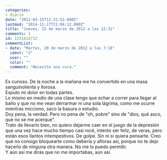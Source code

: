 ```yaml
---
categories:
- diario
date: "2012-03-15T12:31:52.000Z"
lastmod: "2014-11-17T21:06:12.000Z"
title: "Jueves, 15 de marzo de 2012 a las 12:31"
comments: 1
id: 1331814712
commentList:
- date: "Martes, 20 de marzo de 2012 a las 7:18"
  ident: "2"
  user: ""
  color: ""
  comment: "Necesito una cura."
---
```


Es curioso. De la noche a la mañana me he convertido en una masa sanguinolienta y llorosa.  
Esputo mi dolor en todas partes.  
Lo mismo en medio de una clase tengo que echar a correr para llegar al baño y que no me vean derrarmar ni una sola lágrima, como me ocurre mientras micciono, saco la basura o estudio.  
Doy pena, la verdad. Pero no pena de "oh, pobre" sino de "dios, qué asco, que no se me acerque".  
Trato de llevarlo bien, no quiero dejarme caer en el juego de la depresión que una vez hace mucho tiempo casi rocé, intento ser feliz, de veras, pero están esos llantos intempestivos. De golpe. Sin ni si quiera pensarte. Creo que no consigo bloquearte como debería y afloras así, porque no te dejo hacerlo de ninguna otra manera. No me lo puedo permitir.  
Y aún así me dirás que no me importabas, aún así.